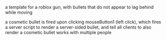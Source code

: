 a template for a roblox gun, with bullets that do not appear to lag behind while moving

a cosmetic bullet is fired upon clicking mouseButton1 (left click), which fires a server script to render a server-sided bullet, and tell all clients to also render a cosmetic bullet
works with multiple people
